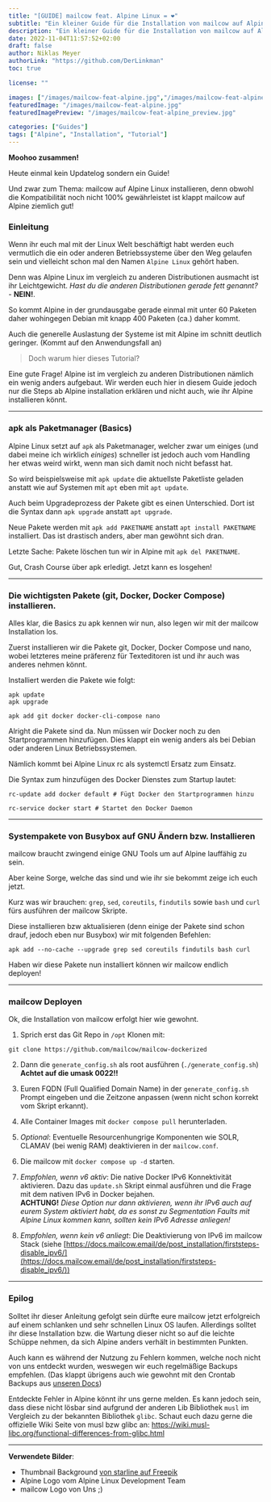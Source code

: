 ```yaml
---
title: "[GUIDE] mailcow feat. Alpine Linux = ❤️"
subtitle: "Ein kleiner Guide für die Installation von mailcow auf Alpine Linux"
description: "Ein kleiner Guide für die Installation von mailcow auf Alpine Linux"
date: 2022-11-04T11:57:52+02:00
draft: false
author: Niklas Meyer
authorLink: "https://github.com/DerLinkman"
toc: true

license: ""

images: ["/images/mailcow-feat-alpine.jpg","/images/mailcow-feat-alpine_preview.jpg"]
featuredImage: "/images/mailcow-feat-alpine.jpg"
featuredImagePreview: "/images/mailcow-feat-alpine_preview.jpg"

categories: ["Guides"]
tags: ["Alpine", "Installation", "Tutorial"]
---
```


<!--more-->

**Moohoo zusammen!**

Heute einmal kein Updatelog sondern ein Guide!

Und zwar zum Thema: mailcow auf Alpine Linux installieren, denn obwohl die Kompatibilität noch nicht 100% gewährleistet ist klappt mailcow auf Alpine ziemlich gut!

### Einleitung

Wenn ihr euch mal mit der Linux Welt beschäftigt habt werden euch vermutlich die ein oder anderen Betriebssysteme über den Weg gelaufen sein und vielleicht schon mal den Namen `Alpine Linux` gehört haben.

Denn was Alpine Linux im vergleich zu anderen Distributionen ausmacht ist ihr Leichtgewicht. *Hast du die anderen Distributionen gerade fett genannt?* - **NEIN!**.

So kommt Alpine in der grundausgabe gerade einmal mit unter 60 Paketen daher wohingegen Debian mit knapp 400 Paketen (ca.) daher kommt.

Auch die generelle Auslastung der Systeme ist mit Alpine im schnitt deutlich geringer. (Kommt auf den Anwendungsfall an)

  > Doch warum hier dieses Tutorial?

Eine gute Frage! Alpine ist im vergleich zu anderen Distributionen nämlich ein wenig anders aufgebaut. Wir werden euch hier in diesem Guide jedoch nur die Steps ab Alpine installation erklären und nicht auch, wie ihr Alpine installieren könnt.

---

### apk als Paketmanager (Basics)

Alpine Linux setzt auf `apk` als Paketmanager, welcher zwar um einiges (und dabei meine ich wirklich *einiges*) schneller ist jedoch auch vom Handling her etwas weird wirkt, wenn man sich damit noch nicht befasst hat.

So wird beispielsweise mit `apk update` die aktuellste Paketliste geladen anstatt wie auf Systemen mit `apt` eben mit `apt update`.

Auch beim Upgradeprozess der Pakete gibt es einen Unterschied. Dort ist die Syntax dann `apk upgrade` anstatt `apt upgrade`.

Neue Pakete werden mit `apk add PAKETNAME` anstatt `apt install PAKETNAME` installiert. Das ist drastisch anders, aber man gewöhnt sich dran.

Letzte Sache: Pakete löschen tun wir in Alpine mit `apk del PAKETNAME`.

Gut, Crash Course über apk erledigt. Jetzt kann es losgehen!

---

### Die wichtigsten Pakete (git, Docker, Docker Compose) installieren.

Alles klar, die Basics zu apk kennen wir nun, also legen wir mit der mailcow Installation los.

Zuerst installieren wir die Pakete git, Docker, Docker Compose und nano, wobei letzteres meine präferenz für Texteditoren ist und ihr auch was anderes nehmen könnt.

Installiert werden die Pakete wie folgt:

```
apk update
apk upgrade

apk add git docker docker-cli-compose nano
```

Alright die Pakete sind da. Nun müssen wir Docker noch zu den Startprogrammen hinzufügen. Dies klappt ein wenig anders als bei Debian oder anderen Linux Betriebssystemen.

Nämlich kommt bei Alpine Linux rc als systemctl Ersatz zum Einsatz.

Die Syntax zum hinzufügen des Docker Dienstes zum Startup lautet:

```
rc-update add docker default # Fügt Docker den Startprogrammen hinzu

rc-service docker start # Startet den Docker Daemon

```
---

### Systempakete von Busybox auf GNU Ändern bzw. Installieren

mailcow braucht zwingend einige GNU Tools um auf Alpine lauffähig zu sein.

Aber keine Sorge, welche das sind und wie ihr sie bekommt zeige ich euch jetzt.

Kurz was wir brauchen: `grep`, `sed`, `coreutils`, `findutils` sowie `bash` und `curl` fürs ausführen der mailcow Skripte.

Diese installieren bzw aktualisieren (denn einige der Pakete sind schon drauf, jedoch eben nur Busybox) wir mit folgenden Befehlen:

```
apk add --no-cache --upgrade grep sed coreutils findutils bash curl
```

Haben wir diese Pakete nun installiert können wir mailcow endlich deployen!

---

### mailcow Deployen

Ok, die Installation von mailcow erfolgt hier wie gewohnt.

1. Sprich erst das Git Repo in `/opt` Klonen mit:

  ```
  git clone https://github.com/mailcow/mailcow-dockerized
  ```

2. Dann die `generate_config.sh` als root ausführen (`./generate_config.sh`)<br>
  **Achtet auf die umask 0022!!**

3. Euren FQDN (Full Qualified Domain Name) in der `generate_config.sh` Prompt eingeben und die Zeitzone anpassen (wenn nicht schon korrekt vom Skript erkannt).

4. Alle Container Images mit `docker compose pull` herunterladen.

5. *Optional*: Eventuelle Resourcenhungrige Komponenten wie SOLR, CLAMAV (bei wenig RAM) deaktivieren in der `mailcow.conf`.

6. Die mailcow mit `docker compose up -d` starten.

7. *Empfohlen, wenn v6 aktiv*: Die native Docker IPv6 Konnektivität aktivieren. Dazu das `update.sh` Skript einmal ausführen und die Frage mit dem nativen IPv6 in Docker bejahen.<br>
   **ACHTUNG!** *Diese Option nur dann aktivieren, wenn ihr IPv6 auch auf eurem System aktiviert habt, da es sonst zu Segmentation Faults mit Alpine Linux kommen kann, sollten kein IPv6 Adresse anliegen!* 

8. *Empfohlen, wenn kein v6 anliegt*: Die Deaktivierung von IPv6 im mailcow Stack (siehe [https://docs.mailcow.email/de/post_installation/firststeps-disable_ipv6/](https://docs.mailcow.email/de/post_installation/firststeps-disable_ipv6/))

---

### Epilog

Solltet ihr dieser Anleitung gefolgt sein dürfte eure mailcow jetzt erfolgreich auf einem schlanken und sehr schnellen Linux OS laufen. Allerdings solltet ihr diese Installation bzw. die Wartung dieser nicht so auf die leichte Schüppe nehmen, da sich Alpine anders verhält in bestimmten Punkten.

Auch kann es während der Nutzung zu Fehlern kommen, welche noch nicht von uns entdeckt wurden, weswegen wir euch regelmäßige Backups empfehlen. (Das klappt übrigens auch wie gewohnt mit den Crontab Backups aus [unseren Docs](https://docs.mailcow.email/de/backup_restore/b_n_r-backup/#cronjob))

Entdeckte Fehler in Alpine könnt ihr uns gerne melden. Es kann jedoch sein, dass diese nicht lösbar sind aufgrund der anderen Lib Bibliothek `musl` im Vergleich zu der bekannten Bibliothek `glibc`. Schaut euch dazu gerne die offizielle Wiki Seite von musl bzw glibc an: https://wiki.musl-libc.org/functional-differences-from-glibc.html

---
**Verwendete Bilder**:

- Thumbnail Background <a href="https://www.freepik.com/free-vector/white-background-with-blue-tech-hexagon_4775334.htm#query=technology%20background&position=25&from_view=search&track=sph">von starline auf Freepik</a>
- Alpine Logo vom Alpine Linux Development Team
- mailcow Logo von Uns ;)